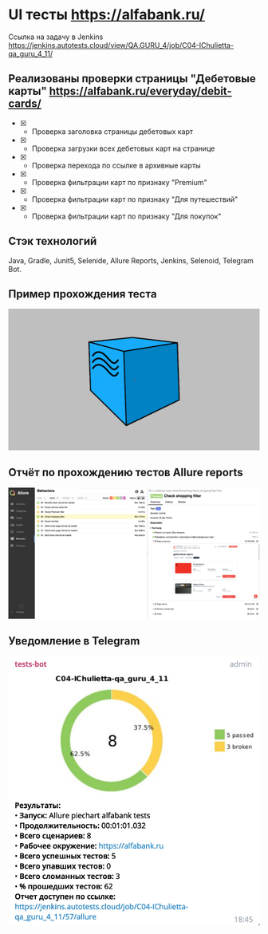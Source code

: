 # UI тесты https://alfabank.ru/
Ссылка на задачу в Jenkins https://jenkins.autotests.cloud/view/QA.GURU_4/job/C04-IChulietta-qa_guru_4_11/
## Реализованы проверки страницы "Дебетовые карты" https://alfabank.ru/everyday/debit-cards/
- [X] - Проверка заголовка страницы дебетовых карт
- [X] - Проверка загрузки всех дебетовых карт на странице
- [X] - Проверка перехода по ссылке в архивные карты
- [X] - Проверка фильтрации карт по признаку "Premium"
- [X] - Проверка фильтрации карт по признаку "Для путешествий"
- [X] - Проверка фильтрации карт по признаку "Для покупок"

## Стэк технологий
Java, Gradle, Junit5, Selenide, Allure Reports, Jenkins, Selenoid, Telegram Bot.

## Пример прохождения теста
![Video](src/resources/files/example_video.gif)

## Отчёт по прохождению тестов Allure reports
![Allure](src/resources/files/allure_report.jpg)

## Уведомление в Telegram
![Telegram](src/resources/files/telegram_notification.jpg)